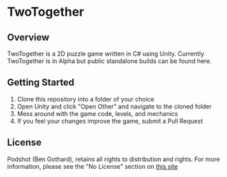 # TwoTogether

## Overview
TwoTogether is a 2D puzzle game written in C# using Unity.
Currently TwoTogether is in Alpha but public standalone builds
can be found here<redacted>.

## Getting Started
1. Clone this repository into a folder of your choice
2. Open Unity and click "Open Other" and navigate to the cloned folder
3. Mess around with the game code, levels, and mechanics
4. If you feel your changes improve the game, submit a Pull Request

## License
Podshot (Ben Gothard), retains all rights to distribution and rights. For more
information, please see the "No License" section on [this site](http://choosealicense.com/licenses/)


